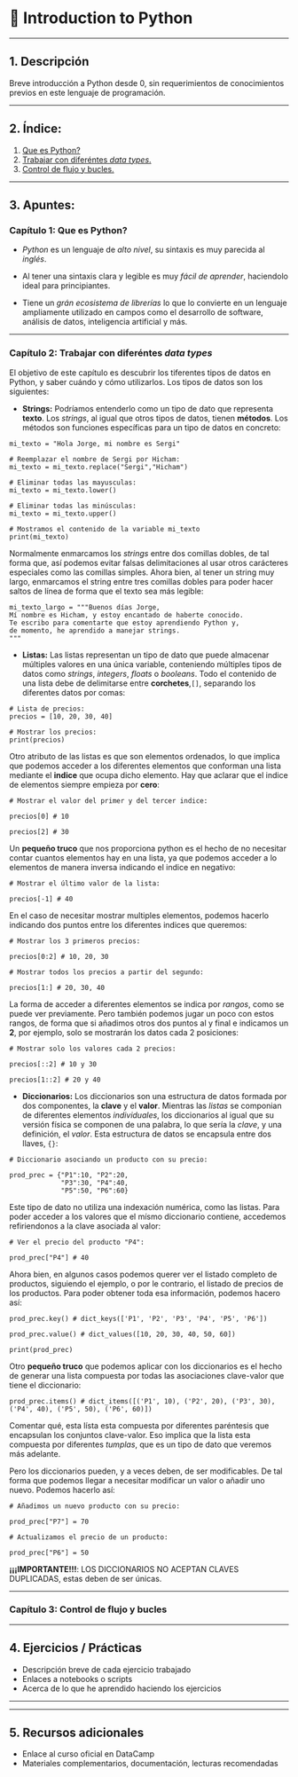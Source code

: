 # 📘 Introduction to Python

---

## 1. Descripción

Breve introducción a Python desde 0, sin requerimientos de conocimientos previos en este lenguaje de programación.

---

## 2. Índice:

1. [Que es Python?](#capítulo-1-que-es-python)
2. [Trabajar con diferéntes *data types*.](#capítulo-2-trabajar-con-diferéntes-data-types)
3. [Control de flujo y bucles.](#capítulo-3-control-de-flujo-y-bucles)

---

## 3. Apuntes:

### Capítulo 1: **Que es Python?**

- *Python* es un lenguaje de *alto nivel*, su sintaxis es muy parecida al *inglés*.

- Al tener una sintaxis clara y legible es muy *fácil de aprender*, haciendolo ideal para principiantes.

- Tiene un *grán ecosistema de librerías* lo que lo convierte en un lenguaje ampliamente utilizado en campos como el desarrollo de software, análisis de datos, inteligencia artificial y más.

---

### Capítulo 2: **Trabajar con diferéntes *data types***

El objetivo de este capítulo es descubrir los tiferentes tipos de datos en Python, y saber cuándo y cómo utilizarlos. Los tipos de datos son los siguientes:

- **Strings:** Podríamos entenderlo como un tipo de dato que representa **texto**. Los *strings*, al igual que otros tipos de datos, tienen **métodos**. Los métodos son funciones específicas para un tipo de datos en concreto:
```
mi_texto = "Hola Jorge, mi nombre es Sergi"

# Reemplazar el nombre de Sergi por Hicham:
mi_texto = mi_texto.replace("Sergi","Hicham")

# Eliminar todas las mayusculas:
mi_texto = mi_texto.lower()

# Eliminar todas las minúsculas:
mi_texto = mi_texto.upper()

# Mostramos el contenido de la variable mi_texto
print(mi_texto)
```
Normalmente enmarcamos los *strings* entre dos comillas dobles, de tal forma que, así podemos evitar falsas delimitaciones al usar otros carácteres especiales como las comillas simples. Ahora bien, al tener un string muy largo, enmarcamos el string entre tres comillas dobles para poder hacer saltos de línea de forma que el texto sea más legible:
```
mi_texto_largo = """Buenos días Jorge,
Mí nombre es Hicham, y estoy encantado de haberte conocido.
Te escribo para comentarte que estoy aprendiendo Python y,
de momento, he aprendido a manejar strings.
"""
```

- **Listas:** Las listas representan un tipo de dato que puede almacenar múltiples valores en una única variable, conteniendo múltiples tipos de datos como *strings*, *integers*, *floats* o *booleans*. Todo el contenido de una lista debe de delimitarse entre **corchetes**,```[]```, separando los diferentes datos por comas:
```
# Lista de precios:
precios = [10, 20, 30, 40]

# Mostrar los precios:
print(precios)
```
Otro atributo de las listas es que son elementos ordenados, lo que implica que podemos acceder a los diferentes elementos que conforman una lista mediante el **indice** que ocupa dicho elemento. Hay que aclarar que el indice de elementos siempre empieza por **cero**:
```
# Mostrar el valor del primer y del tercer indice:

precios[0] # 10

precios[2] # 30
```
Un **pequeño truco** que nos proporciona python es el hecho de no necesitar contar cuantos elementos hay en una lista, ya que podemos acceder a lo elementos de manera inversa indicando el indice en negativo:
```
# Mostrar el último valor de la lista:

precios[-1] # 40
```

En el caso de necesitar mostrar multiples elementos, podemos hacerlo indicando dos puntos entre los diferentes indices que queremos:
```
# Mostrar los 3 primeros precios:

precios[0:2] # 10, 20, 30

# Mostrar todos los precios a partir del segundo:

precios[1:] # 20, 30, 40
```

La forma de acceder a diferentes elementos se indica por *rangos*, como se puede ver previamente. Pero también podemos jugar un poco con estos rangos, de forma que si añadimos otros dos puntos al y final e indicamos un **2**, por ejemplo, solo se mostrarán los datos cada 2 posiciones:
```
# Mostrar solo los valores cada 2 precios:

precios[::2] # 10 y 30

precios[1::2] # 20 y 40
```
- **Diccionarios:** Los diccionarios son una estructura de datos formada por dos componentes, la **clave** y el **valor**. Mientras las *listas* se componian de diferentes elementos *individuales*, los diccionarios al igual que su versión física se componen de una palabra, lo que sería la *clave*, y una definición, el *valor*. Esta estructura de datos se encapsula entre dos llaves, ```{}```:
```
# Diccionario asociando un producto con su precio:

prod_prec = {"P1":10, "P2":20,
             "P3":30, "P4":40,
             "P5":50, "P6":60}
```
Este tipo de dato no utiliza una indexación numérica, como las listas. Para poder acceder a los valores que el mísmo diccionario contiene, accedemos refiriendonos a la clave asociada al valor:
```
# Ver el precio del producto "P4":

prod_prec["P4"] # 40
```
Ahora bien, en algunos casos podemos querer ver el listado completo de productos, siguiendo el ejemplo, o por le contrario, el listado de precios de los productos. Para poder obtener toda esa información, podemos hacero así:
```
prod_prec.key() # dict_keys(['P1', 'P2', 'P3', 'P4', 'P5', 'P6'])

prod_prec.value() # dict_values([10, 20, 30, 40, 50, 60])

print(prod_prec)
```

Otro **pequeño truco** que podemos aplicar con los diccionarios es el hecho de generar una lista compuesta por todas las asociaciones clave-valor que tiene el diccionario:
```
prod_prec.items() # dict_items([('P1', 10), ('P2', 20), ('P3', 30), ('P4', 40), ('P5', 50), ('P6', 60)])
```
Comentar qué, esta lísta esta compuesta por diferentes paréntesis que encapsulan los conjuntos clave-valor. Eso implica que la lista esta compuesta por diferentes *tumplas*, que es un tipo de dato que veremos más adelante.

Pero los diccionarios pueden, y a veces deben, de ser modificables. De tal forma que podemos llegar a necesitar modificar un valor o añadir uno nuevo. Podemos hacerlo así:
```
# Añadimos un nuevo producto con su precio:

prod_prec["P7"] = 70

# Actualizamos el precio de un producto:

prod_prec["P6"] = 50
```

**¡¡¡IMPORTANTE!!!**: LOS DICCIONARIOS NO ACEPTAN CLAVES DUPLICADAS, estas deben de ser únicas.

---

### Capítulo 3: **Control de flujo y bucles**

---

## 4. Ejercicios / Prácticas

- Descripción breve de cada ejercicio trabajado  
- Enlaces a notebooks o scripts  
- Acerca de lo que he aprendido haciendo los ejercicios  

---

---

## 5. Recursos adicionales

- Enlace al curso oficial en DataCamp  
- Materiales complementarios, documentación, lecturas recomendadas  
